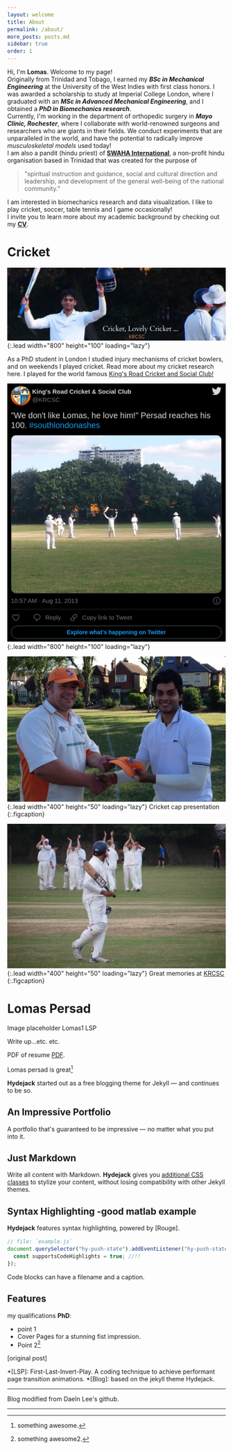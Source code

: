 ```yaml
---
layout: welcome
title: About
permalink: /about/
more_posts: posts.md
sidebar: true
order: 1
---
```


Hi, I'm **Lomas**. Welcome to my page!<br>
Originally from Trinidad and Tobago, I earned my ***BSc in Mechanical Engineering*** at the University of the West Indies with first class honors. I was awarded a scholarship to study at Imperial College London,  where I graduated  with  an ***MSc in Advanced Mechanical Engineering***, and I obtained a ***PhD in Biomechanics research***.<br>
Currently,  I'm  working  in the department of orthopedic surgery  in ***Mayo Clinic, Rochester***, where I collaborate with world-renowned surgeons and researchers who are giants in their fields. We conduct experiments that are unparalleled in the world, and have the potential to radically improve *musculoskeletal models* used today! <br>
I am also a pandit (hindu priest) of [**SWAHA International**](https://www.swahainternational.org/about/), a non-profit hindu organisation based in Trinidad that was created for the purpose of

> "spiritual instruction and guidance, social and cultural direction and
> leadership, and development of the general well-being of the national
> community."

I am interested in  biomechanics research and data visualization. I like to play cricket, soccer, table tennis and I game occasionally!<br>
I invite you to learn more about my academic background by checking out my **[CV]**.




# Cricket

![Full-width image](/assets/img/about/banner.png){:.lead width="800" height="100" loading="lazy"}



As a PhD student in London I studied injury mechanisms of cricket bowlers, and on weekends I played cricket. Read more about my cricket research here.
I played for the world famous [King's Road Cricket and Social Club!](https://www.krcsc.co.uk/)


![Full-width image](/assets/img/about/lp1.png){:.lead width="800" height="100" loading="lazy"}



<!--- ### <center> Cricket cap presentation </center> -->
 ![placeholder](/assets/img/about/lomascap.webp){:.lead width="400" height="50" loading="lazy"}
 Cricket cap presentation  
 {:.figcaption}

<!--- ### <center>  Great memories at    <a href="https://www.krcsc.co.uk/first-day-lomas-clapped-pitch-hitting-96-kings-road-attck-rips-badgers/" style="text-align:center">KRCSC</a></center>   -->
 ![placeholder](/assets/img/about/clap.webp){:.lead width="400" height="50" loading="lazy"}
 Great memories at [KRCSC](https://www.krcsc.co.uk/first-day-lomas-clapped-pitch-hitting-96-kings-road-attck-rips-badgers/)   
 {:.figcaption}


<!--- ![placeholder](/assets/img/about/lomascap.webp)  -->

<!--- ![placeholder](/assets/img/about/clap.webp)-->


<!--- [w3m Screenshot](/assets/img/projects/lp1.png) -->

# Lomas Persad

Image placeholder
Lomas1
LSP

Write up...etc. etc.


PDF of resume
[PDF](https://hydejack.com/assets/Resume.pdf).

Lomas persad is great[^1]

**Hydejack** started out as a free blogging theme for Jekyll — and continues to be so.


## An Impressive Portfolio
A portfolio that's guaranteed to be impressive — no matter what you put into it.


## Just Markdown
Write all content with Markdown. __Hydejack__ gives you [additional CSS classes](docs/writing.md) to stylize your content, without losing compatibility with other Jekyll themes.


## Syntax Highlighting -good matlab example
**Hydejack** features syntax highlighting, powered by [Rouge].

```js
// file: `example.js`
document.querySelector("hy-push-state").addEventListener("hy-push-state-load", () => {
  const supportsCodeHighlights = true; //!!
});
```

Code blocks can have a filename and a caption.



## Features

my qualifications **PhD**:

* point 1
* Cover Pages for a stunning fist impression.
*  Point 2[^2]

[original post]



<!--author-->

<!--Links-->



[^1]: something awesome.
[^2]: something awesome2.

*[LSP]: First-Last-Invert-Play. A coding technique to achieve performant page transition animations.
*[Blog]: based on the jekyll theme Hydejack.

***

Blog modified from DaeIn Lee's github.<br>


***

[Lomas1]: https://lomaspersad.github.io/
[KRCSC]:https://www.krcsc.co.uk/first-day-lomas-clapped-pitch-hitting-96-kings-road-attck-rips-badgers/
[game]: https://steamcommunity.com/profiles/76561198048234604
[CV]: /resume/
